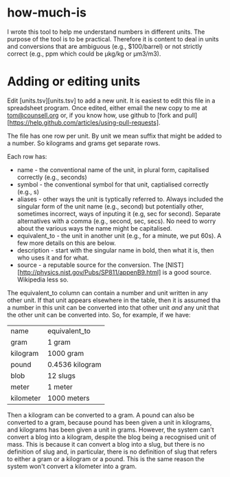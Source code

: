 how-much-is
===========

I wrote this tool to help me understand numbers in different units. The purpose of the tool is to be practical. Therefore it is content to deal in units and conversions that are ambiguous (e.g., $100/barrel) or not strictly correct (e.g., ppm which could be &micro;kg/kg or &micro;m3/m3).

Adding or editing units
=======================

Edit [units.tsv][units.tsv] to add a new unit. It is easiest to edit this file in a spreadsheet program. Once edited, either email the new copy to me at tom@counsell.org or, if you know how, use github to [fork and pull][https://help.github.com/articles/using-pull-requests].

The file has one row per unit. By unit we mean suffix that might be added to a number. So kilograms and grams get separate rows.

Each row has:

* name - the conventional name of the unit, in plural form, capitalised correctly (e.g., seconds)
* symbol - the conventional symbol for that unit, captialised correctly (e.g., s)
* aliases - other ways the unit is typtically referred to. Always included the singular form of the unit name (e.g., second) but potentially other, sometimes incorrect, ways of inputing it (e.g, sec for second). Separate alternatives with a comma (e.g., second, sec, secs). No need to worry about the various ways the name might be capitalised. 
* equivalent_to - the unit in another unit (e.g., for a minute, we put 60s). A few more details on this are below.
* description - start with the singular name in bold, then what it is, then who uses it and for what.
* source - a reputable source for the conversion. The [NIST][http://physics.nist.gov/Pubs/SP811/appenB9.html] is a good source. Wikipedia less so.

The equivalent_to column can contain a number and unit written in any other unit. If that unit appears elsewhere in the table, then it is assumed tha a number in this unit can be converted into that other unit _and_ any unit that the other unit can be converted into. So, for example, if we have:

<table>
  <tr><td>name</td><td>equivalent_to</td></tr>
  <tr><td>gram</td><td>1 gram</td></tr>
  <tr><td>kilogram</td><td>1000 gram</td></tr>
  <tr><td>pound</td><td>0.4536 kilogram</td></tr>
  <tr><td>blob</td><td>12 slugs</td></tr>
  <tr><td>meter</td><td>1 meter</td></tr>
  <tr><td>kilometer</td><td>1000 meters</td></tr>
</table>

Then a kilogram can be converted to a gram. A pound can also be converted to a gram, because pound has been given a unit in kilograms, and kilograms has been given a unit in grams. However, the system can't convert a blog into a kilogram, despite the blog being a recognised unit of mass. This is because it can convert a blog into a slug, but there is no definition of slug and, in particular, there is no definition of slug that refers to either a gram or a kilogram or a pound. This is the same reason the system won't convert a kilometer into a gram.



